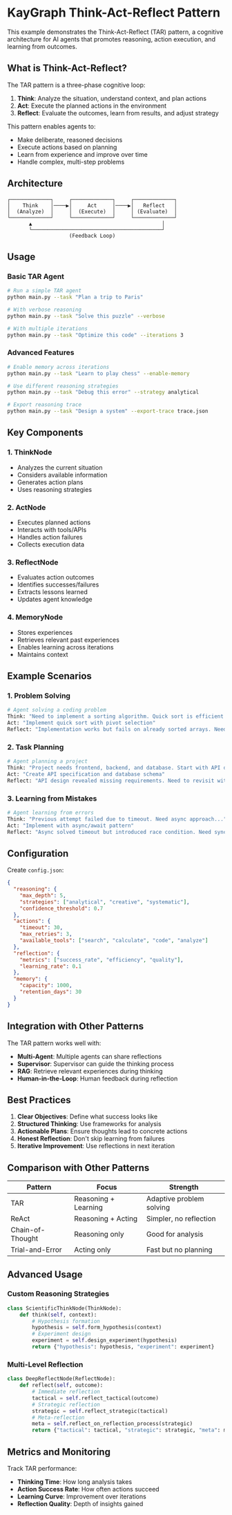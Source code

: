 # KayGraph Think-Act-Reflect Pattern

This example demonstrates the Think-Act-Reflect (TAR) pattern, a cognitive architecture for AI agents that promotes reasoning, action execution, and learning from outcomes.

## What is Think-Act-Reflect?

The TAR pattern is a three-phase cognitive loop:

1. **Think**: Analyze the situation, understand context, and plan actions
2. **Act**: Execute the planned actions in the environment
3. **Reflect**: Evaluate the outcomes, learn from results, and adjust strategy

This pattern enables agents to:
- Make deliberate, reasoned decisions
- Execute actions based on planning
- Learn from experience and improve over time
- Handle complex, multi-step problems

## Architecture

```
┌─────────────┐     ┌─────────────┐     ┌─────────────┐
│    Think    │────▶│     Act     │────▶│   Reflect   │
│  (Analyze)  │     │  (Execute)  │     │ (Evaluate)  │
└─────────────┘     └─────────────┘     └─────────────┘
       ▲                                          │
       └──────────────────────────────────────────┘
                    (Feedback Loop)
```

## Usage

### Basic TAR Agent
```bash
# Run a simple TAR agent
python main.py --task "Plan a trip to Paris"

# With verbose reasoning
python main.py --task "Solve this puzzle" --verbose

# With multiple iterations
python main.py --task "Optimize this code" --iterations 3
```

### Advanced Features
```bash
# Enable memory across iterations
python main.py --task "Learn to play chess" --enable-memory

# Use different reasoning strategies
python main.py --task "Debug this error" --strategy analytical

# Export reasoning trace
python main.py --task "Design a system" --export-trace trace.json
```

## Key Components

### 1. ThinkNode
- Analyzes the current situation
- Considers available information
- Generates action plans
- Uses reasoning strategies

### 2. ActNode
- Executes planned actions
- Interacts with tools/APIs
- Handles action failures
- Collects execution data

### 3. ReflectNode
- Evaluates action outcomes
- Identifies successes/failures
- Extracts lessons learned
- Updates agent knowledge

### 4. MemoryNode
- Stores experiences
- Retrieves relevant past experiences
- Enables learning across iterations
- Maintains context

## Example Scenarios

### 1. Problem Solving
```python
# Agent solving a coding problem
Think: "Need to implement a sorting algorithm. Quick sort is efficient..."
Act: "Implement quick sort with pivot selection"
Reflect: "Implementation works but fails on already sorted arrays. Need optimization..."
```

### 2. Task Planning
```python
# Agent planning a project
Think: "Project needs frontend, backend, and database. Start with API design..."
Act: "Create API specification and database schema"
Reflect: "API design revealed missing requirements. Need to revisit with stakeholder..."
```

### 3. Learning from Mistakes
```python
# Agent learning from errors
Think: "Previous attempt failed due to timeout. Need async approach..."
Act: "Implement with async/await pattern"
Reflect: "Async solved timeout but introduced race condition. Need synchronization..."
```

## Configuration

Create `config.json`:
```json
{
  "reasoning": {
    "max_depth": 5,
    "strategies": ["analytical", "creative", "systematic"],
    "confidence_threshold": 0.7
  },
  "actions": {
    "timeout": 30,
    "max_retries": 3,
    "available_tools": ["search", "calculate", "code", "analyze"]
  },
  "reflection": {
    "metrics": ["success_rate", "efficiency", "quality"],
    "learning_rate": 0.1
  },
  "memory": {
    "capacity": 1000,
    "retention_days": 30
  }
}
```

## Integration with Other Patterns

The TAR pattern works well with:
- **Multi-Agent**: Multiple agents can share reflections
- **Supervisor**: Supervisor can guide the thinking process
- **RAG**: Retrieve relevant experiences during thinking
- **Human-in-the-Loop**: Human feedback during reflection

## Best Practices

1. **Clear Objectives**: Define what success looks like
2. **Structured Thinking**: Use frameworks for analysis
3. **Actionable Plans**: Ensure thoughts lead to concrete actions
4. **Honest Reflection**: Don't skip learning from failures
5. **Iterative Improvement**: Use reflections in next iteration

## Comparison with Other Patterns

| Pattern | Focus | Strength |
|---------|-------|----------|
| TAR | Reasoning + Learning | Adaptive problem solving |
| ReAct | Reasoning + Acting | Simpler, no reflection |
| Chain-of-Thought | Reasoning only | Good for analysis |
| Trial-and-Error | Acting only | Fast but no planning |

## Advanced Usage

### Custom Reasoning Strategies
```python
class ScientificThinkNode(ThinkNode):
    def think(self, context):
        # Hypothesis formation
        hypothesis = self.form_hypothesis(context)
        # Experiment design
        experiment = self.design_experiment(hypothesis)
        return {"hypothesis": hypothesis, "experiment": experiment}
```

### Multi-Level Reflection
```python
class DeepReflectNode(ReflectNode):
    def reflect(self, outcome):
        # Immediate reflection
        tactical = self.reflect_tactical(outcome)
        # Strategic reflection
        strategic = self.reflect_strategic(tactical)
        # Meta-reflection
        meta = self.reflect_on_reflection_process(strategic)
        return {"tactical": tactical, "strategic": strategic, "meta": meta}
```

## Metrics and Monitoring

Track TAR performance:
- **Thinking Time**: How long analysis takes
- **Action Success Rate**: How often actions succeed
- **Learning Curve**: Improvement over iterations
- **Reflection Quality**: Depth of insights gained